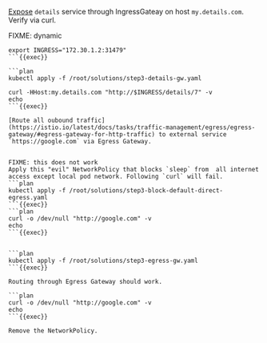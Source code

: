 
[Expose](https://istio.io/latest/docs/tasks/traffic-management/ingress/ingress-control/) `details` service through IngressGateay on host `my.details.com`. Verify via curl.

FIXME: dynamic
```plan
export INGRESS="172.30.1.2:31479"
```{{exec}}

```plan
kubectl apply -f /root/solutions/step3-details-gw.yaml

curl -HHost:my.details.com "http://$INGRESS/details/7" -v
echo
```{{exec}}

[Route all oubound traffic](https://istio.io/latest/docs/tasks/traffic-management/egress/egress-gateway/#egress-gateway-for-http-traffic) to external service `https://google.com` via Egress Gateway.


FIXME: this does not work
Apply this "evil" NetworkPolicy that blocks `sleep` from  all internet access except local pod network. Following `curl` will fail.
```plan
kubectl apply -f /root/solutions/step3-block-default-direct-egress.yaml
```{{exec}}
```plan
curl -o /dev/null "http://google.com" -v
echo
```{{exec}}


```plan
kubectl apply -f /root/solutions/step3-egress-gw.yaml
```{{exec}}

Routing through Egress Gateway should work.

```plan
curl -o /dev/null "http://google.com" -v
echo
```{{exec}}

Remove the NetworkPolicy.